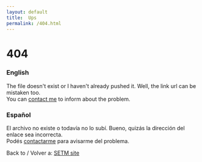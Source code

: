```yaml
---
layout: default
title:  Ups
permalink: /404.html
---
```


# 404

### English

The file doesn't exist or I haven't already pushed it. Well, the link url can be mistaken too.  
You can [contact me](mailto:rodrigovalla@protonmail.ch) to inform about the problem.

### Español

El archivo no existe o todavía no lo subí. Bueno, quizás la dirección del enlace sea incorrecta.  
Podés [contactarme](mailto:rodrigovalla@protonmail.ch) para avisarme del problema.


Back to / Volver a: [SETM site](https://rvalla.github.io/SETM/)